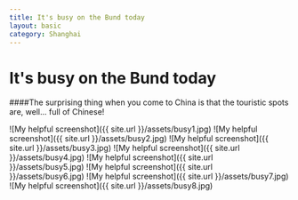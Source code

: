 ```yaml
---
title: It's busy on the Bund today
layout: basic
category: Shanghai
---
```



It's busy on the Bund today
===========================

####The surprising thing when you come to China is that the touristic spots are, well... full of Chinese!

![My helpful screenshot]({{ site.url }}/assets/busy1.jpg)
![My helpful screenshot]({{ site.url }}/assets/busy2.jpg)
![My helpful screenshot]({{ site.url }}/assets/busy3.jpg)
![My helpful screenshot]({{ site.url }}/assets/busy4.jpg)
![My helpful screenshot]({{ site.url }}/assets/busy5.jpg)
![My helpful screenshot]({{ site.url }}/assets/busy6.jpg)
![My helpful screenshot]({{ site.url }}/assets/busy7.jpg)
![My helpful screenshot]({{ site.url }}/assets/busy8.jpg)



